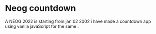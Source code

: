 # Neog countdown
A NEOG  2022 is starting from jan 02 2002 i have made a countdown app using vanila javaScript for the same .
 
